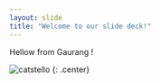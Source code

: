 ```yaml
---
layout: slide
title: "Welcome to our slide deck!"
---
```


Hellow from Gaurang !

![catstello](https://octodex.github.com/images/catstello.png)
{: .center}
